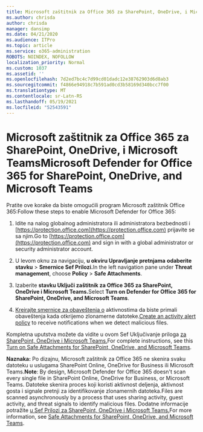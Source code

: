 ```yaml
---
title: Microsoft zaštitnik za Office 365 za SharePoint, OneDrive, i Microsoft Teams
ms.author: chrisda
author: chrisda
manager: dansimp
ms.date: 04/21/2020
ms.audience: ITPro
ms.topic: article
ms.service: o365-administration
ROBOTS: NOINDEX, NOFOLLOW
localization_priority: Normal
ms.custom: 1037
ms.assetid: ''
ms.openlocfilehash: 7d2ed7bc4c7d99cd01dadc12e38762903d6d8ab3
ms.sourcegitcommit: f4866e94918c7b591ad0cd3b58169d340bcc7f00
ms.translationtype: MT
ms.contentlocale: sr-Latn-RS
ms.lasthandoff: 05/19/2021
ms.locfileid: "52543591"
---
```

# <a name="microsoft-defender-for-office-365-for-sharepoint-onedrive-and-microsoft-teams"></a><span data-ttu-id="277a7-102">Microsoft zaštitnik za Office 365 za SharePoint, OneDrive, i Microsoft Teams</span><span class="sxs-lookup"><span data-stu-id="277a7-102">Microsoft Defender for Office 365 for SharePoint, OneDrive, and Microsoft Teams</span></span>

<span data-ttu-id="277a7-103">Pratite ove korake da biste omogućili program Microsoft zaštitnik Office 365:</span><span class="sxs-lookup"><span data-stu-id="277a7-103">Follow these steps to enable Microsoft Defender for Office 365:</span></span>

1. <span data-ttu-id="277a7-104">Idite na nalog globalnog administratora ili administratora bezbednosti i [https://protection.office.com](https://protection.office.com) prijavite se sa njim.</span><span class="sxs-lookup"><span data-stu-id="277a7-104">Go to [https://protection.office.com](https://protection.office.com) and sign in with a global administrator or security administrator account.</span></span>

2. <span data-ttu-id="277a7-105">U levom oknu za navigaciju, **u okviru Upravljanje pretnjama** **odaberite stavku** \> **Smernice Sef Prilozi.**</span><span class="sxs-lookup"><span data-stu-id="277a7-105">In the left navigation pane under **Threat management**, choose **Policy** \> **Safe Attachments**.</span></span>

3. <span data-ttu-id="277a7-106">Izaberite **stavku Uključi zaštitnik za Office 365 za SharePoint, OneDrive i Microsoft Teams.**</span><span class="sxs-lookup"><span data-stu-id="277a7-106">Select **Turn on Defender for Office 365 for SharePoint, OneDrive, and Microsoft Teams**.</span></span>

4. <span data-ttu-id="277a7-107">[Kreirajte smernice za obaveštenja o](/microsoft-365/compliance/create-activity-alerts) aktivnostima da biste primali obaveštenja kada otkrijemo zlonamerne datoteke.</span><span class="sxs-lookup"><span data-stu-id="277a7-107">[Create an activity alert policy](/microsoft-365/compliance/create-activity-alerts) to receive notifications when we detect malicious files.</span></span>

<span data-ttu-id="277a7-108">Kompletna uputstva možete da vidite u ovom Sef Uključivanje priloga [za SharePoint, OneDrive i Microsoft Teams.](/microsoft-365/security/office-365-security/turn-on-atp-for-spo-odb-and-teams)</span><span class="sxs-lookup"><span data-stu-id="277a7-108">For complete instructions, see this [Turn on Safe Attachments for SharePoint, OneDrive, and Microsoft Teams](/microsoft-365/security/office-365-security/turn-on-atp-for-spo-odb-and-teams).</span></span>

<span data-ttu-id="277a7-109">**Naznaka:** Po dizajnu, Microsoft zaštitnik za Office 365 ne skenira svaku datoteku u uslugama SharePoint Online, OneDrive for Business ili Microsoft Teams.</span><span class="sxs-lookup"><span data-stu-id="277a7-109">**Note**: By design, Microsoft Defender for Office 365 doesn't scan every single file in SharePoint Online, OneDrive for Business, or Microsoft Teams.</span></span> <span data-ttu-id="277a7-110">Datoteke skenira proces koji koristi aktivnost deljenja, aktivnost gosta i signale pretnji za identifikovanje zlonamernih datoteka.</span><span class="sxs-lookup"><span data-stu-id="277a7-110">Files are scanned asynchronously by a process that uses sharing activity, guest activity, and threat signals to identify malicious files.</span></span> <span data-ttu-id="277a7-111">Dodatne informacije potražite [u Sef Prilozi za SharePoint, OneDrive i Microsoft Teams.](/microsoft-365/security/office-365-security/atp-for-spo-odb-and-teams)</span><span class="sxs-lookup"><span data-stu-id="277a7-111">For more information, see [Safe Attachments for SharePoint, OneDrive, and Microsoft Teams](/microsoft-365/security/office-365-security/atp-for-spo-odb-and-teams).</span></span>
